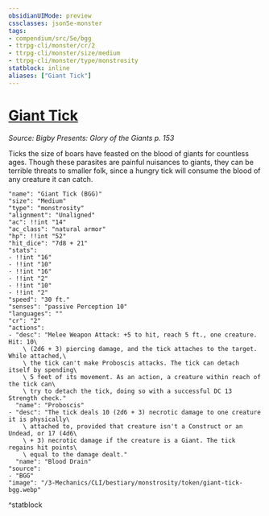 ```yaml
---
obsidianUIMode: preview
cssclasses: json5e-monster
tags:
- compendium/src/5e/bgg
- ttrpg-cli/monster/cr/2
- ttrpg-cli/monster/size/medium
- ttrpg-cli/monster/type/monstrosity
statblock: inline
aliases: ["Giant Tick"]
---
```

# [Giant Tick](3-Mechanics\CLI\bestiary\monstrosity/giant-tick-bgg.md)
*Source: Bigby Presents: Glory of the Giants p. 153*  

Ticks the size of boars have feasted on the blood of giants for countless ages. Though these parasites are painful nuisances to giants, they can be terrible threats to smaller folk, since a hungry tick will consume the blood of any creature it can catch.

```statblock
"name": "Giant Tick (BGG)"
"size": "Medium"
"type": "monstrosity"
"alignment": "Unaligned"
"ac": !!int "14"
"ac_class": "natural armor"
"hp": !!int "52"
"hit_dice": "7d8 + 21"
"stats":
- !!int "16"
- !!int "10"
- !!int "16"
- !!int "2"
- !!int "10"
- !!int "2"
"speed": "30 ft."
"senses": "passive Perception 10"
"languages": ""
"cr": "2"
"actions":
- "desc": "Melee Weapon Attack: +5 to hit, reach 5 ft., one creature. Hit: 10\
    \ (2d6 + 3) piercing damage, and the tick attaches to the target. While attached,\
    \ the tick can't make Proboscis attacks. The tick can detach itself by spending\
    \ 5 feet of its movement. As an action, a creature within reach of the tick can\
    \ try to detach the tick, doing so with a successful DC 13 Strength check."
  "name": "Proboscis"
- "desc": "The tick deals 10 (2d6 + 3) necrotic damage to one creature it is physically\
    \ attached to, provided that creature isn't a Construct or an Undead, or 17 (4d6\
    \ + 3) necrotic damage if the creature is a Giant. The tick regains hit points\
    \ equal to the damage dealt."
  "name": "Blood Drain"
"source":
- "BGG"
"image": "/3-Mechanics/CLI/bestiary/monstrosity/token/giant-tick-bgg.webp"
```
^statblock